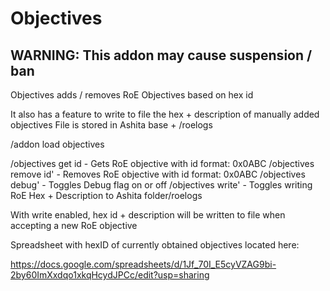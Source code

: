 # Objectives

## WARNING: This addon may cause suspension / ban

Objectives adds / removes RoE Objectives based on hex id

It also has a feature to write to file the hex + description of manually added objectives
File is stored in Ashita base + /roelogs

/addon load objectives

/objectives get id  - Gets RoE objective with id format: 0x0ABC
/objectives remove id' - Removes RoE objective with id format: 0x0ABC
/objectives debug'  - Toggles Debug flag on or off
/objectives write'  - Toggles writing RoE Hex + Description to Ashita folder/roelogs

With write enabled, hex id + description will be written to file when accepting a new RoE objective

Spreadsheet with hexID of currently obtained objectives located here:

https://docs.google.com/spreadsheets/d/1Jf_70I_E5cyVZAG9bi-2by60ImXxdqo1xkqHcydJPCc/edit?usp=sharing